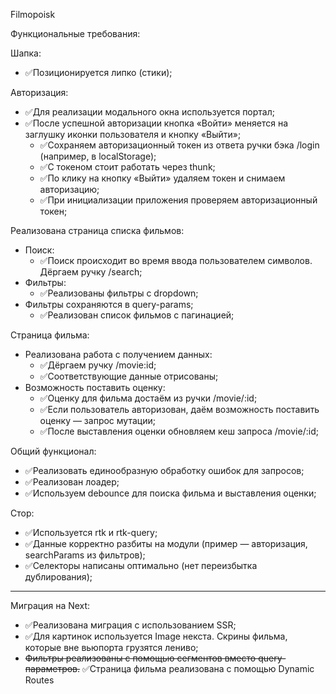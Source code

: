 Filmopoisk

Функциональные требования:

Шапка:

* ✅Позиционируется липко (стики);

Авторизация:

* ✅Для реализации модального окна используется портал;
* ✅После успешной авторизации кнопка «Войти» меняется на заглушку иконки пользователя и кнопку «Выйти»;
  * ✅Сохраняем авторизационный токен из ответа ручки бэка /login (например, в localStorage);
  * ✅С токеном стоит работать через thunk;
  * ✅По клику на кнопку «Выйти» удаляем токен и снимаем авторизацию;
  * ✅При инициализации приложения проверяем авторизационный токен;

Реализована страница списка фильмов:

* Поиск:
  * ✅Поиск происходит во время ввода пользователем символов. Дёргаем ручку /search;
* Фильтры:
  * ✅Реализованы фильтры с dropdown;
* Фильтры сохраняются в query-params;
    * ✅Реализован список фильмов с пагинацией; 

Страница фильма:

* Реализована работа с получением данных:
  * ✅Дёргаем ручку /movie:id;
  * ✅Соответствующие данные отрисованы;
* Возможность поставить оценку:
  * ✅Оценку для фильма достаём из ручки /movie/:id;
  * ✅Если пользователь авторизован, даём возможность поставить оценку — запрос мутации;
  * ✅После выставления оценки обновляем кеш запроса /movie/:id;

Общий функционал:

* ✅Реализовать единообразную обработку ошибок для запросов;
* ✅Реализован лоадер;
* ✅Используем debounce для поиска фильма и выставления оценки;

Стор:

* ✅Используется rtk и rtk-query;
* ✅Данные корректно разбиты на модули (пример — авторизация, searchParams из фильтров);
* ✅Селекторы написаны оптимально (нет переизбытка дублирования);
 
---
Миграция на Next:

* ✅Реализована миграция с использованием SSR;
* ✅Для картинок используется Image некста. Скрины фильма, которые вне вьюпорта грузятся лениво;
* ~~Фильтры реализованы с помощью сегментов вместо query-параметров.~~ ✅Страница фильма реализована с помощью Dynamic Routes